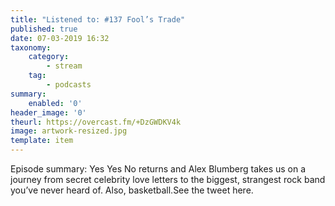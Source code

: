 ```yaml
---
title: "Listened to: #137 Fool’s Trade"
published: true
date: 07-03-2019 16:32
taxonomy:
    category:
        - stream
    tag:
        - podcasts
summary:
    enabled: '0'
header_image: '0'
theurl: https://overcast.fm/+DzGWDKV4k
image: artwork-resized.jpg
template: item
---
```

 
Episode summary: Yes Yes No returns and Alex Blumberg takes us on a journey from secret celebrity love letters to the biggest, strangest rock band you’ve never heard of. Also, basketball.See the tweet here.
